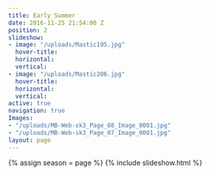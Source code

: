 ```yaml
---
title: Early Summer
date: 2016-11-25 21:54:00 Z
position: 2
slideshow:
- image: "/uploads/Mastic195.jpg"
  hover-title: 
  horizontal: 
  vertical: 
- image: "/uploads/Mastic206.jpg"
  hover-title: 
  horizontal: 
  vertical: 
active: true
navigation: true
Images:
- "/uploads/MB-Web-sk3_Page_08_Image_0001.jpg"
- "/uploads/MB-Web-sk3_Page_07_Image_0001.jpg"
layout: page
---
```


{% assign season = page %}
{% include slideshow.html %}